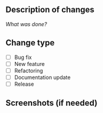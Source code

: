 ## Description of changes

_What was done?_

## Change type

- [ ] Bug fix
- [ ] New feature
- [ ] Refactoring
- [ ] Documentation update
- [ ] Release

## Screenshots (if needed)
